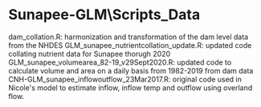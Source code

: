 # Sunapee-GLM\Scripts_Data

dam_collation.R: harmonization and transformation of the dam level data from the NHDES
GLM_sunapee_nutrientcollation_update.R: updated code collating nutrient data for Sunapee thorugh 2020
GLM_sunapee_volumearea_82-19_v29Sept2020.R: updated code to calculate volume and area on a daily basis from 1982-2019 from dam data
CNH-GLM_sunapee_inflowoutflow_23Mar2017.R: original code used in Nicole's model to estimate inflow, inflow temp and outflow using overland flow.
